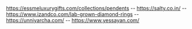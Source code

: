 https://essmeluxurygifts.com/collections/pendents
-- https://salty.co.in/
-- https://www.izandco.com/lab-grown-diamond-rings
-- https://unniyarcha.com/
-- https://www.yessayan.com/